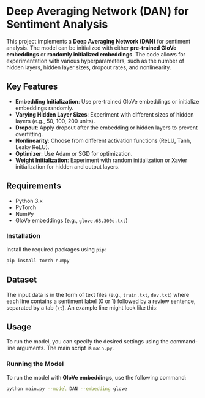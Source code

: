 # Deep Averaging Network (DAN) for Sentiment Analysis

This project implements a **Deep Averaging Network (DAN)** for sentiment analysis. The model can be initialized with either **pre-trained GloVe embeddings** or **randomly initialized embeddings**. The code allows for experimentation with various hyperparameters, such as the number of hidden layers, hidden layer sizes, dropout rates, and nonlinearity.

## Key Features

- **Embedding Initialization**: Use pre-trained GloVe embeddings or initialize embeddings randomly.
- **Varying Hidden Layer Sizes**: Experiment with different sizes of hidden layers (e.g., 50, 100, 200 units).
- **Dropout**: Apply dropout after the embedding or hidden layers to prevent overfitting.
- **Nonlinearity**: Choose from different activation functions (ReLU, Tanh, Leaky ReLU).
- **Optimizer**: Use Adam or SGD for optimization.
- **Weight Initialization**: Experiment with random initialization or Xavier initialization for hidden and output layers.

## Requirements

- Python 3.x
- PyTorch
- NumPy
- GloVe embeddings (e.g., `glove.6B.300d.txt`)

### Installation

Install the required packages using `pip`:

```bash
pip install torch numpy
```

## Dataset

The input data is in the form of text files (e.g., `train.txt`, `dev.txt`) where each line contains a sentiment label (0 or 1) followed by a review sentence, separated by a tab (`\t`). An example line might look like this:


## Usage

To run the model, you can specify the desired settings using the command-line arguments. The main script is `main.py`.

### Running the Model

To run the model with **GloVe embeddings**, use the following command:

```bash
python main.py --model DAN --embedding glove
